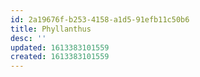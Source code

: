 ```yaml
---
id: 2a19676f-b253-4158-a1d5-91efb11c50b6
title: Phyllanthus
desc: ''
updated: 1613383101559
created: 1613383101559
---
```


